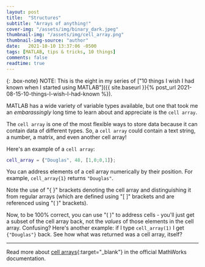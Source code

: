 ```yaml
---
layout: post
title:  "Structures"
subtitle: "Arrays of anything!"
cover-img: "/assets/img/binary_dark.jpeg"
thumbnail-img: "/assets/img/cell_array.png"
thumbnail-img-source: "author"
date:   2021-10-10 13:37:06 -0500
tags: [MATLAB, tips & tricks, 10 things]
comments: false
readtime: true
---
```

{: .box-note}
NOTE: This is the eight in my series of ["10 things I wish I had known when I started using MATLAB"]({{ site.baseurl }}{% post_url 2021-08-15-10-things-I-wish-I-had-known %}).

MATLAB has a wide variety of variable types available, but one that took me an _embarassingly_ long time to learn about and appreciate is the `cell array`.

The `cell array` is one of the most flexible ways to store data because it can contain data of different types. So, a `cell array` could contain a text string, a number, a matrix, and even another cell array!

Here's an example of a `cell array`:

``` matlab
cell_array = {"Douglas", 48, [1,0;0,1]};
```

You can address elements of a cell array numerically by their position. For example, `cell_array{1}` returns `"Douglas"`.

Note the use of "{ }" brackets denoting the cell array and distinguishing it from regular arrays (which are defined using "[ ]" brackets and are referenced using "( )" brackets).

Now, to be 100% correct, you can use "( )" to address cells - you'll just get a subset of the cell array back, not the _values_ of those elements in the cell array. Confusing? Here's another example: if I type `cell_array(1)` I get `{"Douglas"}` back. See how what was returned was a cell array, itself? 

---

Read more about [cell arrays](https://www.mathworks.com/help/matlab/cell-arrays.html?s_tid=CRUX_lftnav){:target="_blank"} in the official MathWorks documentation.